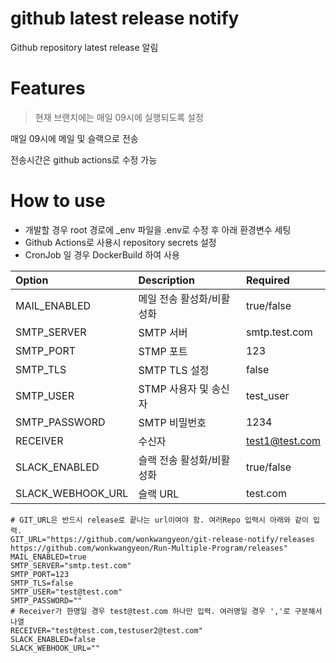 # github latest release notify

Github repository latest release 알림

# Features
> 현재 브랜치에는 매일 09시에 실행되도록 설정

매일 09시에 메일 및 슬랙으로 전송

전송시간은 github actions로 수정 가능

# How to use
- 개발할 경우 root 경로에 _env 파일을 .env로 수정 후 아래 환경변수 세팅
- Github Actions로 사용시 repository secrets 설정
- CronJob 일 경우 DockerBuild 하여 사용

| Option | Description | Required |
|:-|:-|:-|
| MAIL_ENABLED | 메일 전송 활성화/비활성화 | true/false |
| SMTP_SERVER | SMTP 서버 | smtp.test.com |
| SMTP_PORT | STMP 포트 | 123 |
| SMTP_TLS | SMTP TLS 설정 | false |
| SMTP_USER | STMP 사용자 및 송신자 | test_user |
| SMTP_PASSWORD | SMTP 비밀번호 | 1234 |
| RECEIVER | 수신자 | test1@test.com |
| SLACK_ENABLED | 슬랙 전송 활성화/비활성화 | true/false |
| SLACK_WEBHOOK_URL | 슬랙 URL | test.com |
```
# GIT_URL은 반드시 release로 끝나는 url이여야 함. 여러Repo 입력시 아래와 같이 입력.
GIT_URL="https://github.com/wonkwangyeon/git-release-notify/releases
https://github.com/wonkwangyeon/Run-Multiple-Program/releases"
MAIL_ENABLED=true
SMTP_SERVER="smtp.test.com"
SMTP_PORT=123
SMTP_TLS=false
SMTP_USER="test@test.com"
SMTP_PASSWORD=""
# Receiver가 한명일 경우 test@test.com 하나만 입력. 여러명일 경우 ','로 구분해서 나열
RECEIVER="test@test.com,testuser2@test.com"
SLACK_ENABLED=false
SLACK_WEBHOOK_URL=""
```

